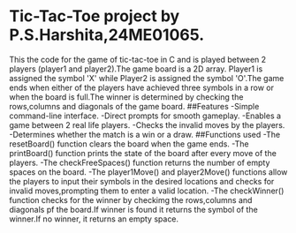 # Tic-Tac-Toe project by P.S.Harshita,24ME01065.
This the code for the game of tic-tac-toe in C and is played between 2 players (player1 and player2).The game board is a 2D array. Player1 is assigned the symbol 'X' while Player2 is assigned the symbol 'O'.The game ends when either of the players have achieved three symbols in a row or when the board is full.The winner is determined by checking the rows,columns and diagonals of the game board.
##Features
-Simple command-line interface.
-Direct prompts for smooth gameplay.
-Enables a game between 2 real life players.
-Checks the invalid moves by the players.
-Determines whether the match is a win or a draw.
##Functions used
-The resetBoard() function clears the board when the game ends.
-The printBoard() function prints the state of the board after every move of the players.
-The checkFreeSpaces() function returns the number of empty spaces on the board.
-The player1Move() and player2Move() functions allow the players to input their symbols in the desired locations and checks for invalid moves,prompting them to enter a valid location.
-The checkWinner() function checks for the winner by checkimg the rows,columns and diagonals pf the board.If winner is found it returns the symbol of the winner.If no winner, it returns an empty space.
